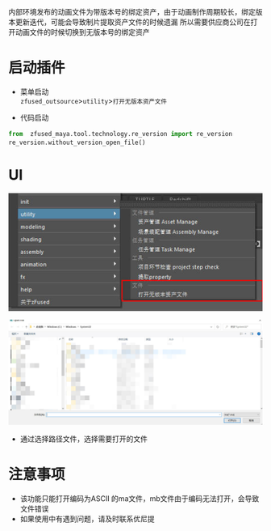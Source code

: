 内部环境发布的动画文件为带版本号的绑定资产，由于动画制作周期较长，绑定版本更新迭代，可能会导致制片提取资产文件的时候遗漏
所以需要供应商公司在打开动画文件的时候切换到无版本号的绑定资产
# 启动插件
- 菜单启动  
`zfused_outsource`>`utility`>`打开无版本资产文件`

- 代码启动  
```python
from  zfused_maya.tool.technology.re_version import re_version
re_version.without_version_open_file()
  ```

# UI
![](../../images/utility/no_version_file/no_version1.jpg ':size=600')

![](../../images/utility/no_version_file/no_version2.jpg ':size=600')
- 通过选择路径文件，选择需要打开的文件

# 注意事项
- 该功能只能打开编码为ASCII 的ma文件，mb文件由于编码无法打开，会导致文件错误
- 如果使用中有遇到问题，请及时联系优尼提